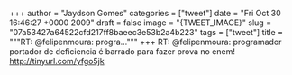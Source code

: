 
+++
author = "Jaydson Gomes"
categories = ["tweet"]
date = "Fri Oct 30 16:46:27 +0000 2009"
draft = false
image = "{TWEET_IMAGE}"
slug = "07a53427a64522cfd217ff8baeec3e53b2a4b223"
tags = ["tweet"]
title = """RT: @felipenmoura: progra..."""
+++
RT: @felipenmoura: programador portador de deficiencia é barrado para fazer prova no enem! http://tinyurl.com/yfgo5jk
